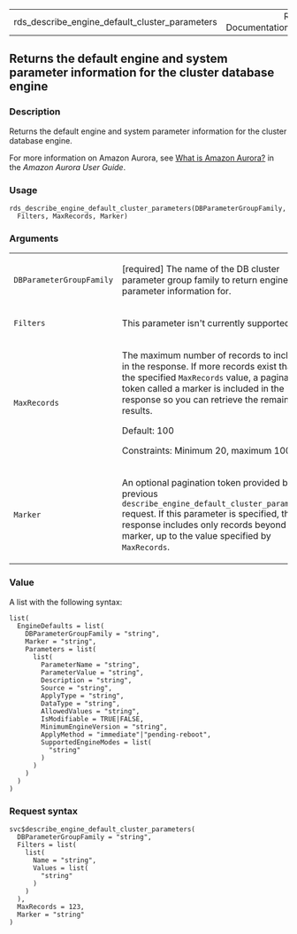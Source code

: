 <table style="width: 100%;">
<tbody>
<tr class="odd">
<td>rds_describe_engine_default_cluster_parameters</td>
<td style="text-align: right;">R Documentation</td>
</tr>
</tbody>
</table>

## Returns the default engine and system parameter information for the cluster database engine

### Description

Returns the default engine and system parameter information for the
cluster database engine.

For more information on Amazon Aurora, see [What is Amazon
Aurora?](https://docs.aws.amazon.com/AmazonRDS/latest/AuroraUserGuide/CHAP_AuroraOverview.html)
in the *Amazon Aurora User Guide*.

### Usage

    rds_describe_engine_default_cluster_parameters(DBParameterGroupFamily,
      Filters, MaxRecords, Marker)

### Arguments

<table>
<colgroup>
<col style="width: 35%" />
<col style="width: 65%" />
</colgroup>
<tbody>
<tr class="odd">
<td><code
id="rds_describe_engine_default_cluster_parameters_:_DBParameterGroupFamily">DBParameterGroupFamily</code></td>
<td><p>[required] The name of the DB cluster parameter group family to
return engine parameter information for.</p></td>
</tr>
<tr class="even">
<td><code
id="rds_describe_engine_default_cluster_parameters_:_Filters">Filters</code></td>
<td><p>This parameter isn't currently supported.</p></td>
</tr>
<tr class="odd">
<td><code
id="rds_describe_engine_default_cluster_parameters_:_MaxRecords">MaxRecords</code></td>
<td><p>The maximum number of records to include in the response. If more
records exist than the specified <code>MaxRecords</code> value, a
pagination token called a marker is included in the response so you can
retrieve the remaining results.</p>
<p>Default: 100</p>
<p>Constraints: Minimum 20, maximum 100.</p></td>
</tr>
<tr class="even">
<td><code
id="rds_describe_engine_default_cluster_parameters_:_Marker">Marker</code></td>
<td><p>An optional pagination token provided by a previous
<code>describe_engine_default_cluster_parameters</code> request. If this
parameter is specified, the response includes only records beyond the
marker, up to the value specified by <code>MaxRecords</code>.</p></td>
</tr>
</tbody>
</table>

### Value

A list with the following syntax:

    list(
      EngineDefaults = list(
        DBParameterGroupFamily = "string",
        Marker = "string",
        Parameters = list(
          list(
            ParameterName = "string",
            ParameterValue = "string",
            Description = "string",
            Source = "string",
            ApplyType = "string",
            DataType = "string",
            AllowedValues = "string",
            IsModifiable = TRUE|FALSE,
            MinimumEngineVersion = "string",
            ApplyMethod = "immediate"|"pending-reboot",
            SupportedEngineModes = list(
              "string"
            )
          )
        )
      )
    )

### Request syntax

    svc$describe_engine_default_cluster_parameters(
      DBParameterGroupFamily = "string",
      Filters = list(
        list(
          Name = "string",
          Values = list(
            "string"
          )
        )
      ),
      MaxRecords = 123,
      Marker = "string"
    )
